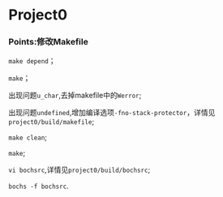 # Project0

### Points:修改Makefile

`make depend`；

`make`；

出现问题`u_char`,去掉makefile中的`Werror`;

出现问题`undefined`,增加编译选项`-fno-stack-protector`，详情见`project0/build/makefile`;

`make clean`;

`make`;

`vi bochsrc`,详情见`project0/build/bochsrc`;

`bochs -f bochsrc`.
